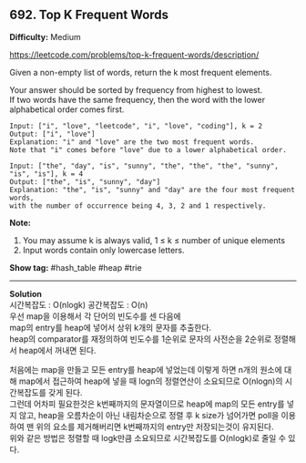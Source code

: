 ## 692. Top K Frequent Words

**Difficulty:** Medium

https://leetcode.com/problems/top-k-frequent-words/description/

Given a non-empty list of words, return the k most frequent elements. <br/>

Your answer should be sorted by frequency from highest to lowest. <br/>
If two words have the same frequency, then the word with the lower alphabetical order comes first.

```
Input: ["i", "love", "leetcode", "i", "love", "coding"], k = 2
Output: ["i", "love"]
Explanation: "i" and "love" are the two most frequent words.
Note that "i" comes before "love" due to a lower alphabetical order.
    
Input: ["the", "day", "is", "sunny", "the", "the", "the", "sunny", "is", "is"], k = 4
Output: ["the", "is", "sunny", "day"]
Explanation: "the", "is", "sunny" and "day" are the four most frequent words,
with the number of occurrence being 4, 3, 2 and 1 respectively.
```

**Note:**
1. You may assume k is always valid, 1 ≤ k ≤ number of unique elements
2. Input words contain only lowercase letters.

**Show tag:** \#hash\_table \#heap \#trie

-------------------------------------

**Solution** <br/>
시간복잡도 : O(nlogk) 공간복잡도 : O(n) <br/>
우선 map을 이용해서 각 단어의 빈도수를 센 다음에 <br/>
map의 entry를 heap에 넣어서 상위 k개의 문자를 추출한다. <br/>
heap의 comparator를 재정의하여 빈도수를 1순위로 문자의 사전순을 2순위로 정렬해서 heap에서 꺼내면 된다. <br/>

처음에는 map을 만들고 모든 entry를 heap에 넣었는데 이렇게 하면 n개의 원소에 대해 map에서 접근하여 heap에 넣을 때 logn의 정렬연산이 소요되므로 O(nlogn)의 시간복잡도를 갖게 된다. <br/>
그런데 어차피 필요한것은 k번째까지의 문자열이므로 heap에 map의 모든 entry를 넣지 않고, heap을 오름차순이 아닌 내림차순으로 정렬 후 k size가 넘어가면 poll을 이용하여 맨 위의 요소를 제거해버리면 k번째까지의 entry만 저장되는것이 유지된다. <br/>
위와 같은 방법은 정렬할 때 logk만큼 소요되므로 시간복잡도를 O(nlogk)로 줄일 수 있다. <br/>
